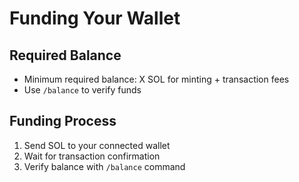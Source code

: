 # Funding Your Wallet

## Required Balance
- Minimum required balance: X SOL for minting + transaction fees
- Use `/balance` to verify funds

## Funding Process
1. Send SOL to your connected wallet
2. Wait for transaction confirmation
3. Verify balance with `/balance` command 